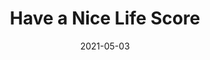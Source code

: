 ---
date: 2021-05-03
date_str: 05.2021
layout: post
title: Have a Nice Life Score
render: true
group_id: 7
link: https://www.imdb.com/title/tt13472850/
---